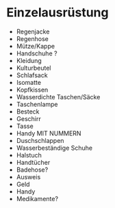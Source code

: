 # Einzelausrüstung
- Regenjacke
- Regenhose
- Mütze/Kappe
- Handschuhe ?
- Kleidung
- Kulturbeutel
- Schlafsack
- Isomatte
- Kopfkissen
- Wasserdichte Taschen/Säcke
- Taschenlampe
- Besteck
- Geschirr
- Tasse
- Handy MIT NUMMERN
- Duschschlappen
- Wasserbeständige Schuhe
- Halstuch
- Handtücher
- Badehose?
- Ausweis
- Geld
- Handy
- Medikamente?
